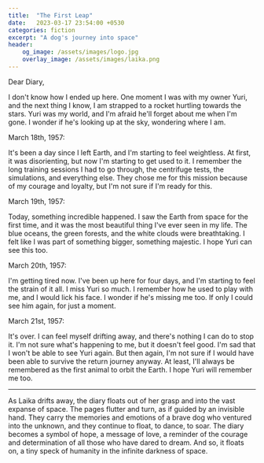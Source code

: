 ```yaml
---
title:  "The First Leap"
date:   2023-03-17 23:54:00 +0530
categories: fiction
excerpt: "A dog's journey into space"
header:
    og_image: /assets/images/logo.jpg
    overlay_image: /assets/images/laika.png
---
```


Dear Diary,

I don't know how I ended up here. One moment I was with my owner Yuri, and the next thing I know, I am strapped to a rocket hurtling towards the stars. Yuri was my world, and I'm afraid he'll forget about me when I'm gone. I wonder if he's looking up at the sky, wondering where I am.

March 18th, 1957:

It's been a day since I left Earth, and I'm starting to feel weightless. At first, it was disorienting, but now I'm starting to get used to it. I remember the long training sessions I had to go through, the centrifuge tests, the simulations, and everything else. They chose me for this mission because of my courage and loyalty, but I'm not sure if I'm ready for this.

March 19th, 1957:

Today, something incredible happened. I saw the Earth from space for the first time, and it was the most beautiful thing I've ever seen in my life. The blue oceans, the green forests, and the white clouds were breathtaking. I felt like I was part of something bigger, something majestic. I hope Yuri can see this too.

March 20th, 1957:

I'm getting tired now. I've been up here for four days, and I'm starting to feel the strain of it all. I miss Yuri so much. I remember how he used to play with me, and I would lick his face. I wonder if he's missing me too. If only I could see him again, for just a moment.

March 21st, 1957:

It's over. I can feel myself drifting away, and there's nothing I can do to stop it. I'm not sure what's happening to me, but it doesn't feel good. I'm sad that I won't be able to see Yuri again. But then again, I'm not sure if I would have been able to survive the return journey anyway. At least, I'll always be remembered as the first animal to orbit the Earth. I hope Yuri will remember me too.

---

As Laika drifts away, the diary floats out of her grasp and into the vast expanse of space. The pages flutter and turn, as if guided by an invisible hand. They carry the memories and emotions of a brave dog who ventured into the unknown, and they continue to float, to dance, to soar. The diary becomes a symbol of hope, a message of love, a reminder of the courage and determination of all those who have dared to dream. And so, it floats on, a tiny speck of humanity in the infinite darkness of space. 
